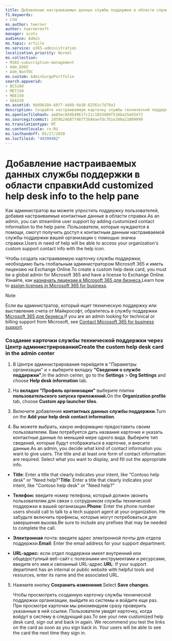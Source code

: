 ```yaml
---
title: Добавление настраиваемых данных службы поддержки в области справки
f1.keywords:
- CSH
ms.author: twerner
author: twernermsft
manager: scotv
audience: Admin
ms.topic: article
ms.service: o365-administration
localization_priority: Normal
ms.collection:
- M365-subscription-management
- Adm_O365
- Adm_NonTOC
ms.custom: AdminSurgePortfolio
search.appverid:
- BCS160
- MET150
- MOE150
- GEA150
ms.assetid: 9dd9b104-68f7-4d49-9a30-82561c7d79a3
description: Создайте настраиваемую карточку службы технической поддержки в Центре администрирования и добавьте в нее настроенные контактные данные службы поддержки.
ms.openlocfilehash: aa85ec844b4961fc21c1033409f510ba25e65472
ms.sourcegitcommit: 2d59b24b877487f3b84aefdc7b1e200a21009999
ms.translationtype: MT
ms.contentlocale: ru-RU
ms.lasthandoff: 05/27/2020
ms.locfileid: "44399402"
---
```

# <a name="add-customized-help-desk-info-to-the-help-pane"></a><span data-ttu-id="e83cc-103">Добавление настраиваемых данных службы поддержки в области справки</span><span class="sxs-lookup"><span data-stu-id="e83cc-103">Add customized help desk info to the help pane</span></span>

<span data-ttu-id="e83cc-104">Как администратор вы можете упростить поддержку пользователей, добавив настраиваемые контактные данные в области справки.</span><span class="sxs-lookup"><span data-stu-id="e83cc-104">As an admin, you can streamline user support by adding customized contact information to the help pane.</span></span> <span data-ttu-id="e83cc-105">Пользователи, которые нуждаются в помощи, смогут получить доступ к контактным данным настраиваемой службы поддержки вашей организации с помощью значка справки.</span><span class="sxs-lookup"><span data-stu-id="e83cc-105">Users in need of help will be able to access your organization's custom support contact info with the help icon.</span></span>
  
<span data-ttu-id="e83cc-106">Чтобы создать настраиваемую карточку службы поддержки, необходимо быть глобальным администратором Microsoft 365 и иметь лицензию на Exchange Online.</span><span class="sxs-lookup"><span data-stu-id="e83cc-106">To create a custom help desk card, you must be a global admin for Microsoft 365 and have a license to Exchange Online.</span></span> <span data-ttu-id="e83cc-107">Узнайте, как [назначать лицензии в Microsoft 365 для бизнеса.](../manage/assign-licenses-to-users.md)</span><span class="sxs-lookup"><span data-stu-id="e83cc-107">Learn how to [assign licenses in Microsoft 365 for business](../manage/assign-licenses-to-users.md).</span></span>

> [!NOTE]
> <span data-ttu-id="e83cc-108">Если вы администратор, который ищет техническую поддержку или выставление счета от Майкрософт, обратитесь в службу поддержки [Microsoft 365 для бизнеса.](../contact-support-for-business-products.md)</span><span class="sxs-lookup"><span data-stu-id="e83cc-108">If you are an admin looking for technical or billing support from Microsoft, see [Contact Microsoft 365 for business support](../contact-support-for-business-products.md).</span></span> 

  
### <a name="create-the-custom-help-desk-card-in-the-admin-center"></a><span data-ttu-id="e83cc-109">Создание карточки службы технической поддержки через Центр администрирования</span><span class="sxs-lookup"><span data-stu-id="e83cc-109">Create the custom help desk card in the admin center</span></span>
<span data-ttu-id="e83cc-110"><a name="BKMK_HelpDeskPreview"> </a></span><span class="sxs-lookup"><span data-stu-id="e83cc-110"><a name="BKMK_HelpDeskPreview"> </a></span></span>

1. <span data-ttu-id="e83cc-111">В Центре администрирования перейдите в "Параметры организации" и   >   выберите вкладку **"Сведения о службе поддержки".**</span><span class="sxs-lookup"><span data-stu-id="e83cc-111">In the admin center, go to the **Settings** > **Org Settings** and choose **Help desk information** tab.</span></span>
    
2. <span data-ttu-id="e83cc-112">На **вкладке "Профиль организации"** выберите плитки **пользовательского запуска приложений.**</span><span class="sxs-lookup"><span data-stu-id="e83cc-112">On the **Organization profile** tab, choose **Custom app launcher tiles**.</span></span>
  
3. <span data-ttu-id="e83cc-113">Включите добавление **контактных данных службы поддержки.**</span><span class="sxs-lookup"><span data-stu-id="e83cc-113">Turn on the **Add your help desk contact information**.</span></span>
    
4. <span data-ttu-id="e83cc-p103">Вы можете выбрать, какую информацию предоставить своим пользователям. Вам потребуется дать название карточке и указать контактные данные по меньшей мере одного вида. Выберите тип сведений, которые будут отображаться в карточке, и внесите данные.</span><span class="sxs-lookup"><span data-stu-id="e83cc-p103">As an admin, you decide what kind of contact information you want to give users. The title and at least one form of contact information are required. Select what you want to display, and fill out the appropriate info.</span></span>
    
  - <span data-ttu-id="e83cc-117">**Title**: Enter a title that clearly indicates your intent, like "Contoso help desk" or "Need help?"</span><span class="sxs-lookup"><span data-stu-id="e83cc-117">**Title**: Enter a title that clearly indicates your intent, like "Contoso help desk" or "Need help?"</span></span>
    
  - <span data-ttu-id="e83cc-118">**Телефон:** введите номер телефона, который должен звонить пользователям для связи с сотрудником службы технической поддержки в вашей организации.</span><span class="sxs-lookup"><span data-stu-id="e83cc-118">**Phone**: Enter the phone number users should call to talk to a tech support agent at your organization.</span></span> <span data-ttu-id="e83cc-119">Не забудьте включить префиксы, которые могут потребоваться для завершения вызова.</span><span class="sxs-lookup"><span data-stu-id="e83cc-119">Be sure to include any prefixes that may be needed to complete the call.</span></span>
    
  - <span data-ttu-id="e83cc-120">**Электронная** почта: введите адрес электронной почты для отдела поддержки.</span><span class="sxs-lookup"><span data-stu-id="e83cc-120">**Email**: Enter the email address for your support department.</span></span>
    
  - <span data-ttu-id="e83cc-121">**URL-адрес:** если отдел поддержки имеет внутренний или общедоступный веб-сайт с полезными инструментами и ресурсами, введите его имя и связанный URL-адрес.</span><span class="sxs-lookup"><span data-stu-id="e83cc-121">**URL**: If your support department has an internal or public website with helpful tools and resources, enter its name and the associated URL.</span></span>
    
5. <span data-ttu-id="e83cc-122">Нажмите кнопку **Сохранить изменения**.</span><span class="sxs-lookup"><span data-stu-id="e83cc-122">Select **Save changes**.</span></span>
    
    <span data-ttu-id="e83cc-p105">Чтобы просмотреть созданную карточку службы технической поддержки организации, выйдите из системы и войдите еще раз. При просмотре карточки мы рекомендуем сразу проверить указанные в ней ссылки. Пользователи увидят карточку, когда войдут в систему в следующий раз.</span><span class="sxs-lookup"><span data-stu-id="e83cc-p105">To see your new customized help desk card, sign out and back in again. We recommend you test the links on the card as soon as you sign back in. Your users will be able to see the card the next time they sign in.</span></span>
    

